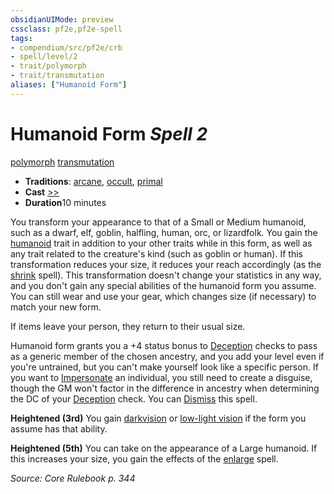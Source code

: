 ```yaml
---
obsidianUIMode: preview
cssclass: pf2e,pf2e-spell
tags:
- compendium/src/pf2e/crb
- spell/level/2
- trait/polymorph
- trait/transmutation
aliases: ["Humanoid Form"]
---
```

# Humanoid Form *Spell 2*   
[polymorph](/rules/traits/polymorph.md)  [transmutation](/rules/traits/transmutation.md)  

- **Traditions**: [arcane](/rules/traits/arcane.md), [occult](/rules/traits/occult.md), [primal](/rules/traits/primal.md)
- **Cast** [>>](/rules/core-rulebook/chapter-9-playing-the-game.md#Actions "Two-Action") 
- **Duration**10 minutes

You transform your appearance to that of a Small or Medium humanoid, such as a dwarf, elf, goblin, halfling, human, orc, or lizardfolk. You gain the [humanoid](/rules/traits/humanoid.md) trait in addition to your other traits while in this form, as well as any trait related to the creature's kind (such as goblin or human). If this transformation reduces your size, it reduces your reach accordingly (as the [shrink](/compendium/spells/shrink.md) spell). This transformation doesn't change your statistics in any way, and you don't gain any special abilities of the humanoid form you assume. You can still wear and use your gear, which changes size (if necessary) to match your new form.

If items leave your person, they return to their usual size.

Humanoid form grants you a +4 status bonus to [Deception](/compendium/skills.md#Deception) checks to pass as a generic member of the chosen ancestry, and you add your level even if you're untrained, but you can't make yourself look like a specific person. If you want to [Impersonate](/rules/actions/impersonate.md) an individual, you still need to create a disguise, though the GM won't factor in the difference in ancestry when determining the DC of your [Deception](/compendium/skills.md#Deception) check. You can [Dismiss](/rules/actions/dismiss.md) this spell.

**Heightened (3rd)** You gain [darkvision](/rules/abilities/darkvision.md) or [low-light vision](/rules/abilities/low-light-vision.md) if the form you assume has that ability.

**Heightened (5th)** You can take on the appearance of a Large humanoid. If this increases your size, you gain the effects of the [enlarge](/compendium/spells/enlarge.md) spell.

*Source: Core Rulebook p. 344*